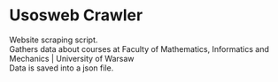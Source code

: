 # Usosweb Crawler

Website scraping script. <br/>
Gathers data about courses at Faculty of Mathematics, Informatics and Mechanics | University of Warsaw <br/>
Data is saved into a json file. <br/>
